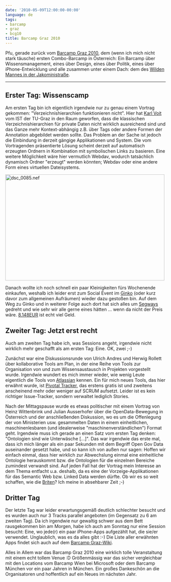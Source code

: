 ```yaml
---
date: '2010-05-09T12:00:00-00:00'
language: de
tags:
- barcamp
- graz
- bcg10
title: Barcamp Graz 2010
---
```



Pfu, gerade zurück vom [Barcamp Graz 2010](http://barcamp-graz.at/), dem (wenn
ich mich nicht stark täusche) ersten Combo-Barcamp in Österreich: Ein Barcamp
über Wissensmanagement, eines über Design, eines über Politik, eines über
iPhone-Entwicklung und alle zusammen unter einem Dach: dem des [Wilden Mannes
in der Jakoministraße](http://barcamp-graz.at/2010/05/location-wilder-mann/).

--------------------------

## Erster Tag: Wissenscamp

Am ersten Tag bin ich eigentlich irgendwie nur zu genau einem Vortrag gekommen:
"Verzeichnishierarchien funktionieren nicht". Hier hat [Karl
Voit](https://online.tu-graz.ac.at/tug_online/visitenkarte.show_vcard?cperson_nr=36449)
vom IST der TU-Graz in den Raum geworfen, dass die klassischen
Verzeichnishierarchien für private Daten nicht wirklich ausreichend sind und das
Ganze mehr Kontext-abhängig z.B. über Tags oder andere Formen der Annotation
abgebildet werden sollte. Das Problem an der Sache ist jedoch die Einbindung in
derzeit gängige Applikationen und System. Die vom Vortragenden präsentierte
Lösung scheint derzeit auf automatisch erzeugten Ordnern in Kombination mit
symbolischen Links zu basieren. Eine weitere Möglichkeit wäre hier vermutlich
Webdav, wodurch tatsächlich dynamisch Ordner "erzeugt" werden könnten; Webdav
oder eine andere Form eines virtuellen Dateisystems.

<div class="figure">
    <a href="http://www.flickr.com/photos/zerok/4588104861/" title="dsc_0085.nef by zerok, on Flickr"><img src="http://farm5.static.flickr.com/4062/4588104861_2ff2acb962.jpg" width="500" height="333" alt="dsc_0085.nef" /></a>
</div>

Danach wollte ich noch schnell ein paar Kleinigkeiten fürs Wochenende
einkaufen, weshalb ich leider erst zum Social Event im
[Ginko](http://www.restaurant-ginko.at/) (oder kurz davor zum allgemeinen
Aufräumen) wieder dazu gestoßen bin. Auf dem Weg zu Ginko und in weiterer
Folge auch dort hat sich alles um [Segways](http://segway.at/) gedreht und wie
sehr wir alle gerne eines hätten ... wenn da nicht der Preis wäre.
[8.148EUR](http://www.segwayaustria.at//downloads/pdfs/20100129_Preisliste_SEGWAY_DE.pdf)
ist echt viel Geld.

## Zweiter Tag: Jetzt erst recht

Auch am zweiten Tag habe ich, was Sessions angeht, irgendwie nicht wirklich
mehr geschafft als am ersten Tag: Eine. OK, zwei ;-)

Zunächst war eine Diskussionsrunde von Ulrich Andres und Herwig Rollett über 
kollaborative Tools am Plan, in der eine Reihe von Tools zur Organisation von
und zum Wissensaustausch in Projekten vorgestellt wurde. Irgendwie wundert es mich
immer wieder, wie wenig Leute eigentlich die Tools von [Atlassian](http://www.atlassian.com/)
kennen. Ein für mich neues Tools, das hier erwähnt wurde, ist [Pivotal Tracker](http://www.pivotaltracker.com/),
das erstens gratis ist und zweitens anscheinend mehr oder weniger auf SCRUM 
aufsetzt. Leider ist es kein richtiger Issue-Tracker, sondern verwaltet 
lediglich Stories.

Nach der Mittagspause wurde es etwas politischer mit einem Vortrag von Heinz
Wittenbrink und Julian Ausserhofer über die OpenData-Bewegung in Österreich
und der anschließenden Diskussion, wo es um die Offenlegung der von
Ministerien usw.  gesammelten Daten in einem einheitlichen, maschinenlesbaren
(und idealerweise "maschinenverständlichen") Format geht. Irgendwie muss ich
gerade an einen Satz vom ersten Tag denken: "Ontologien sind wie Unterwäsche
[...]". Das war irgendwie das erste mal, dass ich mich länger als ein paar
Sekunden mit dem Begriff Open Gov Data auseinander gesetzt habe, und so kann
ich von außen nur sagen: Hoffen wir einfach einmal, dass hier wirklich zur
Abwechslung einmal eine einheitliche Ontologie herauskommt bzw. die Ontologien
für die einzelnen Bereiche zumindest verwandt sind. Auf jeden Fall hat der
Vortrag mein Interesse an dem Thema entfacht u.a. deshalb, da es eine der
Vorzeige-Applikationen für das Semantic Web bzw. Linked Data werden dürfte. Ob
wir es so weit schaffen, wie die [Briten](https://www.data.gov.uk/)? Ich meine
in absehbarer Zeit ;-)


## Dritter Tag

Der letzte Tag war leider erwartungsgemäß deutlich schlechter besucht und es
wurden auch nur 3 Tracks parallel angeboten (im Gegensatz zu 6 am zweiten Tag).
Da ich irgendwie nur gewaltig schwer aus dem Bett rausgekommen bin am Morgen, 
habe ich auch am Sonntag nur eine Session besucht: Eine, wo jede(r) ein paar 
iPhone-Apps aufgezählt hat, die sie/er verwendet. Unglaublich, was es da
alles gibt :-) Die Liste aller erwähnten Apps findet sich auch auf dem
[Barcamp Graz-Wiki](http://www.barcamp.at/BarCamp_Graz_2010_Day3/iCamp_session_iphoneapps).

Alles in Allem war das Barcamp Graz 2010 eine wirklich tolle Veranstaltung mit
einem echt tollem Venue :D Größenmässig war das sicher vergleichbar mit den
Locations vom Barcamp Wien bei Microsoft oder dem Barcamp München vor ein paar
Jahren in München. Ein großes Dankeschön an die Organisatoren und hoffentlich
auf ein Neues im nächsten Jahr.
